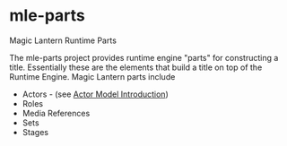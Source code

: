 # mle-parts
Magic Lantern Runtime Parts

The mle-parts project provides runtime engine "parts" for constructing a title. Essentially these are the elements that build a title on top of the Runtime Engine. Magic Lantern parts include

* Actors - (see [Actor Model Introduction](https://github.com/magic-lantern-studio/mle-documentation/wiki/Actor-Model-Introduction))
* Roles
* Media References
* Sets
* Stages
